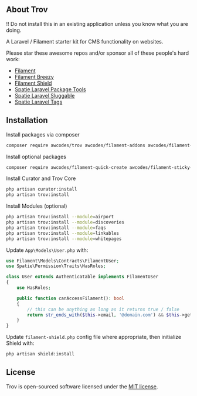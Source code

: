 ## About Trov

:bangbang: Do not install this in an existing application unless you know what you are doing.

A Laravel / Filament starter kit for CMS functionality on websites.

Please star these awesome repos and/or sponsor all of these people's hard work:

- [Filament](https://github.com/laravel-filament/filament)
- [Filament Breezy](https://github.com/jeffgreco13/filament-breezy)
- [Filament Shield](https://github.com/bezhanSalleh/filament-shield)
- [Spatie Laravel Package Tools](https://github.com/spatie/laravel-package-tools)
- [Spatie Laravel Sluggable](https://github.com/spatie/laravel-sluggable)
- [Spatie Laravel Tags](https://github.com/spatie/laravel-tags)

## Installation

Install packages via composer

```bash
composer require awcodes/trov awcodes/filament-addons awcodes/filament-curator awcodes/filament-tiptap-editor
```

Install optional packages

```bash
composer require awcodes/filament-quick-create awcodes/filament-sticky-header awcodes/filament-versions
```

Install Curator and Trov Core

```bash
php artisan curator:install
php artisan trov:install
```

Install Modules (optional)

```bash
php artisan trov:install --module=airport
php artisan trov:install --module=discoveries
php artisan trov:install --module=faqs
php artisan trov:install --module=linkables
php artisan trov:install --module=whitepages
```

Update `App\Models\User.php` with:

```php
use Filament\Models\Contracts\FilamentUser;
use Spatie\Permission\Traits\HasRoles;

class User extends Authenticatable implements FilamentUser
{
    use HasRoles;

    public function canAccessFilament(): bool
    {
        // this can be anything as long as it returns true / false
        return str_ends_with($this->email, '@domain.com') && $this->getRoleNames()->isNotEmpty();
    }
}
```

Update `filament-shield.php` config file where appropriate, then initialize Shield with:

```bash
php artisan shield:install
```

## License

Trov is open-sourced software licensed under the [MIT license](https://opensource.org/licenses/MIT).
